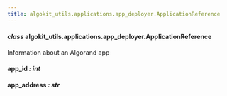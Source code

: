 ```yaml
---
title: algokit_utils.applications.app_deployer.ApplicationReference
---
```


#### _class_ algokit_utils.applications.app_deployer.ApplicationReference

Information about an Algorand app

#### app_id _: int_

#### app_address _: str_
